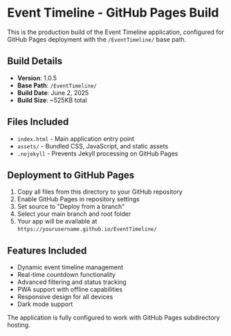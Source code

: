 # Event Timeline - GitHub Pages Build

This is the production build of the Event Timeline application, configured for GitHub Pages deployment with the `/EventTimeline/` base path.

## Build Details

- **Version**: 1.0.5 
- **Base Path**: `/EventTimeline/`
- **Build Date**: June 2, 2025
- **Build Size**: ~525KB total

## Files Included

- `index.html` - Main application entry point
- `assets/` - Bundled CSS, JavaScript, and static assets
- `.nojekyll` - Prevents Jekyll processing on GitHub Pages

## Deployment to GitHub Pages

1. Copy all files from this directory to your GitHub repository
2. Enable GitHub Pages in repository settings
3. Set source to "Deploy from a branch"
4. Select your main branch and root folder
5. Your app will be available at `https://yourusername.github.io/EventTimeline/`

## Features Included

- Dynamic event timeline management
- Real-time countdown functionality
- Advanced filtering and status tracking
- PWA support with offline capabilities
- Responsive design for all devices
- Dark mode support

The application is fully configured to work with GitHub Pages subdirectory hosting.

